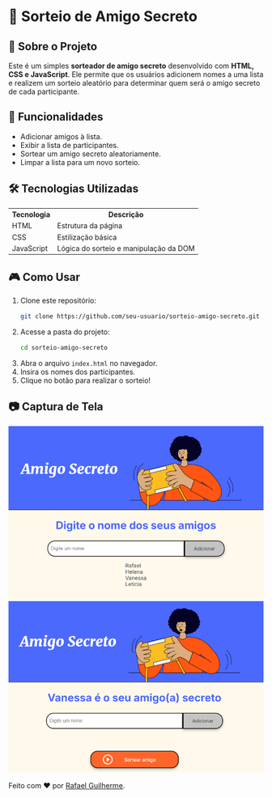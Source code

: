 # 🎉 Sorteio de Amigo Secreto

## 📌 Sobre o Projeto
Este é um simples **sorteador de amigo secreto** desenvolvido com **HTML, CSS e JavaScript**. Ele permite que os usuários adicionem nomes a uma lista e realizem um sorteio aleatório para determinar quem será o amigo secreto de cada participante.

## 🚀 Funcionalidades
- Adicionar amigos à lista.
- Exibir a lista de participantes.
- Sortear um amigo secreto aleatoriamente.
- Limpar a lista para um novo sorteio.

## 🛠️ Tecnologias Utilizadas
<table>
  <tr>
    <th>Tecnologia</th>
    <th>Descrição</th>
  </tr>
  <tr>
    <td>HTML</td>
    <td>Estrutura da página</td>
  </tr>
  <tr>
    <td>CSS</td>
    <td>Estilização básica</td>
  </tr>
  <tr>
    <td>JavaScript</td>
    <td>Lógica do sorteio e manipulação da DOM</td>
  </tr>
</table>

## 🎮 Como Usar
1. Clone este repositório:
   ```sh
   git clone https://github.com/seu-usuario/sorteio-amigo-secreto.git
   ```
2. Acesse a pasta do projeto:
   ```sh
   cd sorteio-amigo-secreto
   ```
3. Abra o arquivo `index.html` no navegador.
4. Insira os nomes dos participantes.
5. Clique no botão para realizar o sorteio!

## 📷 Captura de Tela
<img src="./assets/image/capture_250216_183729.png" alt="Imagem do Sorteio" width="600px">
<img src="./assets/image/capture_250216_183819.png" alt="Imagem do Sorteio" width="600px">

Feito com ❤️ por [Rafael Guilherme](https://github.com/Rg96Dev).

